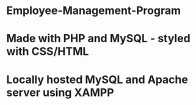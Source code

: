 # Employee-Management-Program
 
# Made with PHP and MySQL - styled with CSS/HTML

# Locally hosted MySQL and Apache server using XAMPP 
